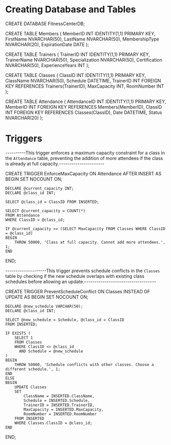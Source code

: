 # Creating Database and Tables

CREATE DATABASE FitnessCenterDB;


CREATE TABLE Members
(
    MemberID INT IDENTITY(1,1) PRIMARY KEY,
    FirstName NVARCHAR(50),
    LastName NVARCHAR(50),
    MembershipType NVARCHAR(20),
    ExpirationDate DATE
);

CREATE TABLE Trainers
(
    TrainerID INT IDENTITY(1,1) PRIMARY KEY,
    TrainerName NVARCHAR(50),
    Specialization NVARCHAR(50),
    Certification NVARCHAR(50),
    ExperienceYears INT
);



CREATE TABLE Classes
(
    ClassID INT IDENTITY(1,1) PRIMARY KEY,
    ClassName NVARCHAR(50),
    Schedule DATETIME,
    TrainerID INT FOREIGN KEY REFERENCES Trainers(TrainerID),
    MaxCapacity INT,
    RoomNumber INT
);


CREATE TABLE Attendance
(
    AttendanceID INT IDENTITY(1,1) PRIMARY KEY,
    MemberID INT FOREIGN KEY REFERENCES Members(MemberID),
    ClassID INT FOREIGN KEY REFERENCES Classes(ClassID),
    Date DATETIME,
    Status NVARCHAR(20)
);



# Triggers


----------This trigger enforces a maximum capacity constraint for a class in the `Attendance` table, 
preventing the addition of more attendees if the class is already at full capacity.----------------------

CREATE TRIGGER EnforceMaxCapacity
ON Attendance
AFTER INSERT
AS
BEGIN
    SET NOCOUNT ON;

    DECLARE @current_capacity INT;
    DECLARE @class_id INT;

    SELECT @class_id = ClassID FROM INSERTED;

    SELECT @current_capacity = COUNT(*)
    FROM Attendance
    WHERE ClassID = @class_id;

    IF @current_capacity >= (SELECT MaxCapacity FROM Classes WHERE ClassID = @class_id) 
    BEGIN
        THROW 50000, 'Class at full capacity. Cannot add more attendees.', 1;
    END
END;



--------------------This trigger prevents schedule conflicts in the `Classes` table by checking 
if the new schedule overlaps with existing class schedules before allowing an update.-----------------------------------

CREATE TRIGGER PreventScheduleConflict
ON Classes
INSTEAD OF UPDATE
AS
BEGIN
    SET NOCOUNT ON;

    DECLARE @new_schedule VARCHAR(50);
    DECLARE @class_id INT;

    SELECT @new_schedule = Schedule, @class_id = ClassID
    FROM INSERTED;

    IF EXISTS (
        SELECT 1
        FROM Classes
        WHERE ClassID <> @class_id
          AND Schedule = @new_schedule
    )
    BEGIN
        THROW 50000, 'Schedule conflicts with other classes. Choose a different schedule.', 1;
    END
    ELSE
    BEGIN
        UPDATE Classes
        SET 
            ClassName = INSERTED.ClassName,
            Schedule = INSERTED.Schedule,
            TrainerID = INSERTED.TrainerID,
            MaxCapacity = INSERTED.MaxCapacity,
            RoomNumber = INSERTED.RoomNumber
        FROM INSERTED
        WHERE Classes.ClassID = @class_id;
    END
END;
